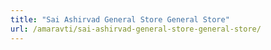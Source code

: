 ```yaml
---
title: "Sai Ashirvad General Store General Store"
url: /amaravti/sai-ashirvad-general-store-general-store/
---
```

